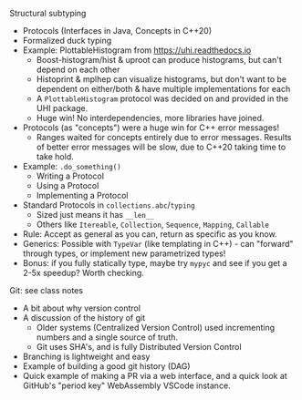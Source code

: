 Structural subtyping

- Protocols (Interfaces in Java, Concepts in C++20)
- Formalized duck typing
- Example: PlottableHistogram from https://uhi.readthedocs.io
  - Boost-histogram/hist & uproot can produce histograms, but can't depend on
    each other
  - Histoprint & mplhep can visualize histograms, but don't want to be dependent
    on either/both & have multiple implementations for each
  - A `PlottableHistogram` protocol was decided on and provided in the UHI
    package.
  - Huge win! No interdependencies, more libraries have joined.
- Protocols (as "concepts") were a huge win for C++ error messages!
  - Ranges waited for concepts entirely due to error messages. Results of better
    error messages will be slow, due to C++20 taking time to take hold.
- Example: `.do_something()`
  - Writing a Protocol
  - Using a Protocol
  - Implementing a Protocol
- Standard Protocols in `collections.abc`/`typing`
  - Sized just means it has `__len__`
  - Others like `Itereable`, `Collection`, `Sequence`, `Mapping`, `Callable`
- Rule: Accept as general as you can, return as specific as you know.
- Generics: Possible with `TypeVar` (like templating in C++) - can "forward"
  through types, or implement new parametrized types!
- Bonus: if you fully statically type, maybe try `mypyc` and see if you get a
  2-5x speedup? Worth checking.

Git: see class notes

- A bit about why version control
- A discussion of the history of git
  - Older systems (Centralized Version Control) used incrementing numbers and a
    single source of truth.
  - Git uses SHA's, and is fully Distributed Version Control
- Branching is lightweight and easy
- Example of building a good git history (DAG)
- Quick example of making a PR via a web interface, and a quick look at GitHub's
  "period key" WebAssembly VSCode instance.
